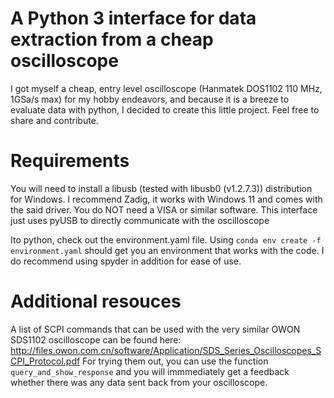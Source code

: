 # A Python 3 interface for data extraction from a cheap oscilloscope
I got myself a cheap, entry level oscilloscope (Hanmatek DOS1102 110 MHz, 1GSa/s max) for my hobby endeavors, and because it is a breeze to evaluate data with python, I decided to create this little project.
Feel free to share and contribute.

# Requirements
You will need to install a libusb (tested with libusb0 (v1.2.7.3)) distribution for Windows. 
I recommend Zadig, it works with Windows 11 and comes with the said driver.
You do NOT need a VISA or similar software. This interface just uses pyUSB to directly communicate with the oscilloscope

Ito python, check out the environment.yaml file. Using ```conda env create -f environment.yaml``` should get you an environment that works with the code. I do recommend using spyder in addition for ease of use.

# Additional resouces
A list of SCPI commands that can be used with the very similar OWON SDS1102 oscilloscope can be found here:
<http://files.owon.com.cn/software/Application/SDS_Series_Oscilloscopes_SCPI_Protocol.pdf>
For trying them out, you can use the function ```query_and_show_response``` and you will immmediately get a feedback whether there was any data sent back from your oscilloscope.

